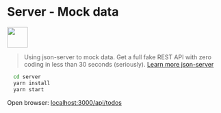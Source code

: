 # Server - Mock data

<img src="../.docs/imgs/json.svg" width="48" />

> Using json-server to mock data. Get a full fake REST API with zero coding in less than 30 seconds (seriously). [Learn more json-server](https://github.com/typicode/json-server)

```bash
  cd server
  yarn install
  yarn start
```

Open browser: [localhost:3000/api/todos](http://localhost:3000/api/todos)
